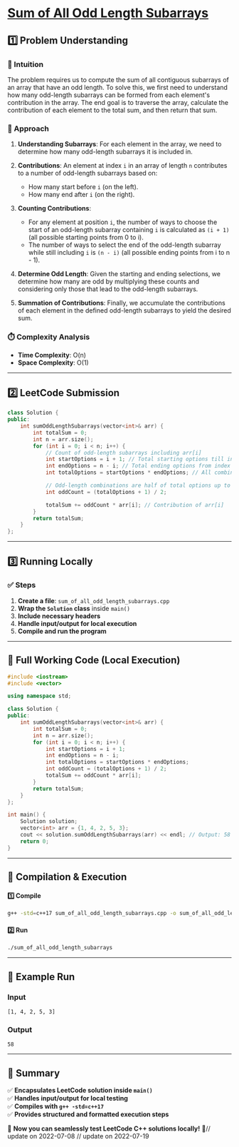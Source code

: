 # **[Sum of All Odd Length Subarrays](https://leetcode.com/problems/sum-of-all-odd-length-subarrays/description/)**  

## **1️⃣ Problem Understanding**  
### **📌 Intuition**  
The problem requires us to compute the sum of all contiguous subarrays of an array that have an odd length. To solve this, we first need to understand how many odd-length subarrays can be formed from each element's contribution in the array. The end goal is to traverse the array, calculate the contribution of each element to the total sum, and then return that sum.

### **🚀 Approach**  
1. **Understanding Subarrays**: For each element in the array, we need to determine how many odd-length subarrays it is included in.
  
2. **Contributions**: An element at index `i` in an array of length `n` contributes to a number of odd-length subarrays based on:
   - How many start before `i` (on the left).
   - How many end after `i` (on the right).

3. **Counting Contributions**:
   - For any element at position `i`, the number of ways to choose the start of an odd-length subarray containing `i` is calculated as `(i + 1)` (all possible starting points from 0 to i).
   - The number of ways to select the end of the odd-length subarray while still including `i` is `(n - i)` (all possible ending points from i to n - 1).

4. **Determine Odd Length**: Given the starting and ending selections, we determine how many are odd by multiplying these counts and considering only those that lead to the odd-length subarrays.

5. **Summation of Contributions**: Finally, we accumulate the contributions of each element in the defined odd-length subarrays to yield the desired sum.

### **⏱️ Complexity Analysis**  
- **Time Complexity**: O(n)  
- **Space Complexity**: O(1)  

---  

## **2️⃣ LeetCode Submission**  
```cpp
class Solution {
public:
    int sumOddLengthSubarrays(vector<int>& arr) {
        int totalSum = 0;
        int n = arr.size();
        for (int i = 0; i < n; i++) {
            // Count of odd-length subarrays including arr[i]
            int startOptions = i + 1; // Total starting options till index i
            int endOptions = n - i; // Total ending options from index i
            int totalOptions = startOptions * endOptions; // All combinations

            // Odd-length combinations are half of total options up to rounding
            int oddCount = (totalOptions + 1) / 2;

            totalSum += oddCount * arr[i]; // Contribution of arr[i]
        }
        return totalSum;
    }
};  
```  

---  

## **3️⃣ Running Locally**  
### **✅ Steps**  
1. **Create a file**: `sum_of_all_odd_length_subarrays.cpp`  
2. **Wrap the `Solution` class** inside `main()`  
3. **Include necessary headers**  
4. **Handle input/output for local execution**  
5. **Compile and run the program**  

---  

## **📝 Full Working Code (Local Execution)**  
```cpp
#include <iostream>
#include <vector>

using namespace std;

class Solution {
public:
    int sumOddLengthSubarrays(vector<int>& arr) {
        int totalSum = 0;
        int n = arr.size();
        for (int i = 0; i < n; i++) {
            int startOptions = i + 1;
            int endOptions = n - i;
            int totalOptions = startOptions * endOptions;
            int oddCount = (totalOptions + 1) / 2;
            totalSum += oddCount * arr[i];
        }
        return totalSum;
    }
};

int main() {
    Solution solution;
    vector<int> arr = {1, 4, 2, 5, 3};
    cout << solution.sumOddLengthSubarrays(arr) << endl; // Output: 58
    return 0;
}
```  

---  

## **🔧 Compilation & Execution**  
#### **1️⃣ Compile**  
```bash
g++ -std=c++17 sum_of_all_odd_length_subarrays.cpp -o sum_of_all_odd_length_subarrays
```  

#### **2️⃣ Run**  
```bash
./sum_of_all_odd_length_subarrays
```  

---  

## **🎯 Example Run**  
### **Input**  
```
[1, 4, 2, 5, 3]
```  
### **Output**  
```
58
```  

---  

## **📌 Summary**  
✅ **Encapsulates LeetCode solution inside `main()`**  
✅ **Handles input/output for local testing**  
✅ **Compiles with `g++ -std=c++17`**  
✅ **Provides structured and formatted execution steps**  

🚀 **Now you can seamlessly test LeetCode C++ solutions locally!** 🚀// update on 2022-07-08
// update on 2022-07-19
